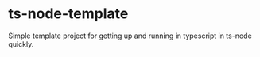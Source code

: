 # ts-node-template

Simple template project for getting up and running in typescript in ts-node quickly.
